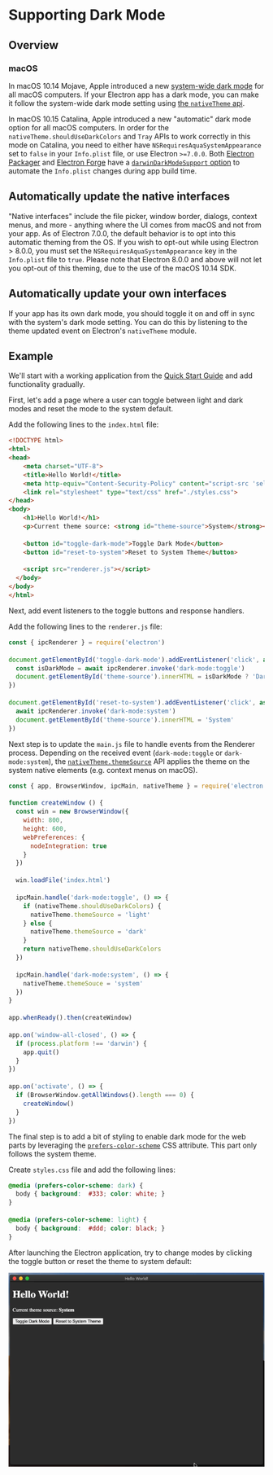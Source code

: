 # Supporting Dark Mode

## Overview

### macOS

In macOS 10.14 Mojave, Apple introduced a new [system-wide dark mode][system-wide-dark-mode]
for all macOS computers. If your Electron app has a dark mode, you can make it
follow the system-wide dark mode setting using
[the `nativeTheme` api](../api/native-theme.md).

In macOS 10.15 Catalina, Apple introduced a new "automatic" dark mode option
for all macOS computers. In order for the `nativeTheme.shouldUseDarkColors` and
`Tray` APIs to work correctly in this mode on Catalina, you need to either have
`NSRequiresAquaSystemAppearance` set to `false` in your `Info.plist` file, or
use Electron `>=7.0.0`. Both [Electron Packager][electron-packager] and
[Electron Forge][electron-forge] have a
[`darwinDarkModeSupport` option][packager-darwindarkmode-api]
to automate the `Info.plist` changes during app build time.

## Automatically update the native interfaces

"Native interfaces" include the file picker, window border, dialogs, context
menus, and more - anything where the UI comes from macOS and not from your
app. As of Electron 7.0.0, the default behavior is to opt into this automatic
theming from the OS. If you wish to opt-out while using Electron &gt; 8.0.0,
you must set the `NSRequiresAquaSystemAppearance` key in the `Info.plist` file
to `true`. Please note that Electron 8.0.0 and above will not let you opt-out
of this theming, due to the use of the macOS 10.14 SDK.

## Automatically update your own interfaces

If your app has its own dark mode, you should toggle it on and off in sync with
the system's dark mode setting. You can do this by listening to the theme
updated event on Electron's `nativeTheme` module.

## Example

We'll start with a working application from the
[Quick Start Guide](quick-start.md) and add functionality gradually.

First, let's add a page where a user can toggle between light and dark modes
and reset the mode to the system default.

Add the following lines to the `index.html` file:

```html
<!DOCTYPE html>
<html>
<head>
    <meta charset="UTF-8">
    <title>Hello World!</title>
    <meta http-equiv="Content-Security-Policy" content="script-src 'self' 'unsafe-inline';" />
    <link rel="stylesheet" type="text/css" href="./styles.css">
</head>
<body>
    <h1>Hello World!</h1>
    <p>Current theme source: <strong id="theme-source">System</strong></p>

    <button id="toggle-dark-mode">Toggle Dark Mode</button>
    <button id="reset-to-system">Reset to System Theme</button>

    <script src="renderer.js"></script>
  </body>
</body>
</html>
```

Next, add event listeners to the toggle buttons and response handlers.

Add the following lines to the `renderer.js` file:

```js
const { ipcRenderer } = require('electron')

document.getElementById('toggle-dark-mode').addEventListener('click', async () => {
  const isDarkMode = await ipcRenderer.invoke('dark-mode:toggle')
  document.getElementById('theme-source').innerHTML = isDarkMode ? 'Dark' : 'Light'
})

document.getElementById('reset-to-system').addEventListener('click', async () => {
  await ipcRenderer.invoke('dark-mode:system')
  document.getElementById('theme-source').innerHTML = 'System'
})
```

Next step is to update the `main.js` file to handle events from the Renderer
process. Depending on the received event (`dark-mode:toggle` or
`dark-mode:system`), the [`nativeTheme.themeSource`](../api/native-theme.md#nativethemethemesource)
API applies the theme on the system native elements (e.g. context menus on macOS).

```js
const { app, BrowserWindow, ipcMain, nativeTheme } = require('electron')

function createWindow () {
  const win = new BrowserWindow({
    width: 800,
    height: 600,
    webPreferences: {
      nodeIntegration: true
    }
  })

  win.loadFile('index.html')

  ipcMain.handle('dark-mode:toggle', () => {
    if (nativeTheme.shouldUseDarkColors) {
      nativeTheme.themeSource = 'light'
    } else {
      nativeTheme.themeSource = 'dark'
    }
    return nativeTheme.shouldUseDarkColors
  })

  ipcMain.handle('dark-mode:system', () => {
    nativeTheme.themeSouce = 'system'
  })
}

app.whenReady().then(createWindow)

app.on('window-all-closed', () => {
  if (process.platform !== 'darwin') {
    app.quit()
  }
})

app.on('activate', () => {
  if (BrowserWindow.getAllWindows().length === 0) {
    createWindow()
  }
})
```

The final step is to add a bit of styling to enable dark mode for the web parts
by leveraging the [`prefers-color-scheme`][prefer-color-scheme] CSS attribute.
This part only follows the system theme.

Create `styles.css` file and add the following lines:

```css
@media (prefers-color-scheme: dark) {
  body { background:  #333; color: white; }
}

@media (prefers-color-scheme: light) {
  body { background:  #ddd; color: black; }
}
```

After launching the Electron application, try to change modes by clicking the
toggle button or reset the theme to system default:

![Dark Mode](../images/dark_mode.gif)

[system-wide-dark-mode]: https://developer.apple.com/design/human-interface-guidelines/macos/visual-design/dark-mode/
[electron-forge]: https://www.electronforge.io/
[electron-packager]: https://github.com/electron/electron-packager
[packager-darwindarkmode-api]: https://electron.github.io/electron-packager/master/interfaces/electronpackager.options.html#darwindarkmodesupport
[prefer-color-scheme]: https://developer.mozilla.org/en-US/docs/Web/CSS/@media/prefers-color-scheme
